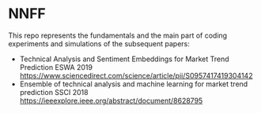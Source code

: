 # NNFF
This repo represents the fundamentals and the main part of coding experiments and simulations of the subsequent papers:
- Technical Analysis and Sentiment Embeddings for Market Trend Prediction ESWA 2019 https://www.sciencedirect.com/science/article/pii/S0957417419304142
- Ensemble of technical analysis and machine learning for market trend prediction SSCI 2018 https://ieeexplore.ieee.org/abstract/document/8628795
